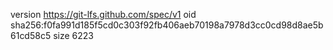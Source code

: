 version https://git-lfs.github.com/spec/v1
oid sha256:f0fa991d185f5cd0c303f92fb406aeb70198a7978d3cc0cd98d8ae5b61cd58c5
size 6223
